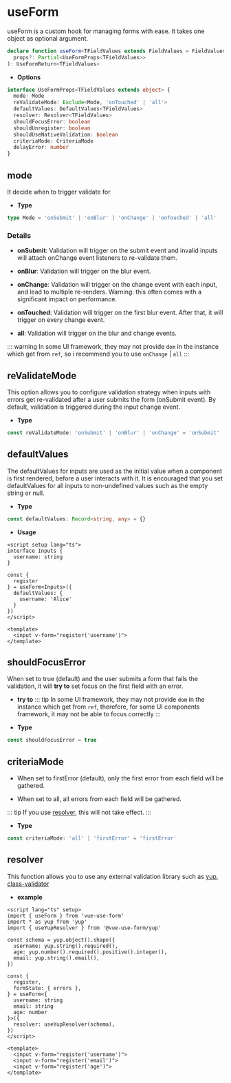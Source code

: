 # useForm

useForm is a custom hook for managing forms with ease. It takes one object as optional argument.

```ts
declare function useForm<TFieldValues extends FieldValues = FieldValues>(
  props?: Partial<UseFormProps<TFieldValues>>
): UseFormReturn<TFieldValues>
```

- **Options**

```ts
interface UseFormProps<TFieldValues extends object> {
  mode: Mode
  reValidateMode: Exclude<Mode, 'onTouched' | 'all'>
  defaultValues: DefaultValues<TFieldValues>
  resolver: Resolver<TFieldValues>
  shouldFocusError: boolean
  shouldUnregister: boolean
  shouldUseNativeValidation: boolean
  criteriaMode: CriteriaMode
  delayError: number
}
```

## mode

It decide when to trigger validate for

- **Type**

```ts
type Mode = 'onSubmit' | 'onBlur' | 'onChange' | 'onTouched' | 'all'
```

### Details
  
- **onSubmit**: Validation will trigger on the submit event and invalid inputs will attach onChange event listeners to re-validate them.

- **onBlur**: Validation will trigger on the blur event.

- **onChange**: Validation will trigger on the change event with each input, and lead to multiple re-renders. Warning: this often comes with a significant impact on performance.

- **onTouched**: Validation will trigger on the first blur event. After that, it will trigger on every change event.

- **all**: Validation will trigger on the blur and change events.

::: warning
In some UI framework, they may not provide `dom` in the instance which get from `ref`, so i recommend you to use `onChange` | `all`
:::

## reValidateMode
This option allows you to configure validation strategy when inputs with errors get re-validated after a user submits the form (onSubmit event). By default, validation is triggered during the input change event.

- **Type**
```ts
const reValidateMode: 'onSubmit' | 'onBlur' | 'onChange' = 'onSubmit'
```

## defaultValues 
The defaultValues for inputs are used as the initial value when a component is first rendered, before a user interacts with it. It is encouraged that you set defaultValues for all inputs to non-undefined values such as the empty string or null.
- **Type**
```ts
const defaultValues: Record<string, any> = {}
```

- **Usage**
```vue
<script setup lang="ts">
interface Inputs {
  username: string
}

const {
  register
} = useForm<Inputs>({
  defaultValues: {
    username: 'Alice'
  }
})
</script>

<template>
  <input v-form="register('username')">
</template>
```

## shouldFocusError
When set to true (default) and the user submits a form that fails the validation, it will **try to** set focus on the first field with an error.

- **try to**
::: tip
In some UI framework, they may not provide `dom` in the instance which get from `ref`, therefore, for some UI components framework, it may not be able to focus correctly
:::

- **Type**
```ts
const shouldFocusError = true
```

## criteriaMode
- When set to firstError (default), only the first error from each field will be gathered.

- When set to all, all errors from each field will be gathered.

::: tip
If you use [resolver](#resolver), this will not take effect. 
:::

- **Type**
```ts
const criteriaMode: 'all' | 'firstError' = 'firstError'
```

## resolver

This function allows you to use any external validation library such as [yup](https://github.com/jquense/yup), [class-validator](https://github.com/typestack/class-validator)


- **example**

```vue
<script lang="ts" setup>
import { useForm } from 'vue-use-form'
import * as yup from 'yup'
import { useYupResolver } from '@vue-use-form/yup'

const schema = yup.object().shape({
  username: yup.string().required(),
  age: yup.number().required().positive().integer(),
  email: yup.string().email(),
})

const {
  register,
  formState: { errors },
} = useForm<{
  username: string
  email: string
  age: number
}>({
  resolver: useYupResolver(schema),
})
</script>

<template>
  <input v-form="register('username')">
  <input v-form="register('email')">
  <input v-form="register('age')">
</template>
```
